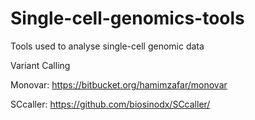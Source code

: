 # Single-cell-genomics-tools
Tools used to analyse single-cell genomic data

Variant Calling

Monovar: https://bitbucket.org/hamimzafar/monovar

SCcaller: https://github.com/biosinodx/SCcaller/

